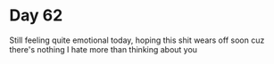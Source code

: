 # Day 62

Still feeling quite emotional today, hoping this shit wears off soon cuz there's nothing I hate more than thinking about you
